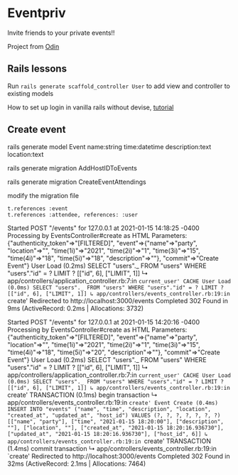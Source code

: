 # Eventpriv

Invite friends to your private events!!

Project from [Odin](https://www.theodinproject.com/courses/ruby-on-rails/lessons/associations)

## Rails lessons

Run `rails generate scaffold_controller User` to add view and controller to existing models

How to set up login in vanilla rails without devise, [tutorial](https://imvishaltyagi444.wordpress.com/2018/01/19/authentication-without-devise-in-rails/)

## Create event

rails generate model Event name:string time:datetime description:text location:text

rails generate migration AddHostIDToEvents

rails generate migration CreateEventAttendings

modify the migration file

```
t.references :event
t.references :attendee, references: :user

```

Started POST "/events" for 127.0.0.1 at 2021-01-15 14:18:25 -0400
Processing by EventsController#create as HTML
Parameters: {"authenticity_token"=>"[FILTERED]", "event"=>{"name"=>"party", "location"=>"", "time(1i)"=>"2021", "time(2i)"=>"1", "time(3i)"=>"15", "time(4i)"=>"18", "time(5i)"=>"18", "description"=>""}, "commit"=>"Create Event"}
User Load (0.2ms) SELECT "users"._ FROM "users" WHERE "users"."id" = ? LIMIT ? [["id", 6], ["LIMIT", 1]]
↳ app/controllers/application_controller.rb:7:in `current_user'
CACHE User Load (0.0ms) SELECT "users"._ FROM "users" WHERE "users"."id" = ? LIMIT ? [["id", 6], ["LIMIT", 1]]
↳ app/controllers/events_controller.rb:19:in `create'
Redirected to http://localhost:3000/events
Completed 302 Found in 9ms (ActiveRecord: 0.2ms | Allocations: 3732)

Started POST "/events" for 127.0.0.1 at 2021-01-15 14:20:16 -0400
Processing by EventsController#create as HTML
Parameters: {"authenticity_token"=>"[FILTERED]", "event"=>{"name"=>"party", "location"=>"", "time(1i)"=>"2021", "time(2i)"=>"1", "time(3i)"=>"15", "time(4i)"=>"18", "time(5i)"=>"20", "description"=>""}, "commit"=>"Create Event"}
User Load (0.2ms) SELECT "users"._ FROM "users" WHERE "users"."id" = ? LIMIT ? [["id", 6], ["LIMIT", 1]]
↳ app/controllers/application_controller.rb:7:in `current_user'
CACHE User Load (0.0ms) SELECT "users"._ FROM "users" WHERE "users"."id" = ? LIMIT ? [["id", 6], ["LIMIT", 1]]
↳ app/controllers/events_controller.rb:19:in `create' TRANSACTION (0.1ms) begin transaction ↳ app/controllers/events_controller.rb:19:in `create'
Event Create (0.4ms) INSERT INTO "events" ("name", "time", "description", "location", "created_at", "updated_at", "host_id") VALUES (?, ?, ?, ?, ?, ?, ?) [["name", "party"], ["time", "2021-01-15 18:20:00"], ["description", ""], ["location", ""], ["created_at", "2021-01-15 18:20:16.936730"], ["updated_at", "2021-01-15 18:20:16.936730"], ["host_id", 6]]
↳ app/controllers/events_controller.rb:19:in `create' TRANSACTION (1.4ms) commit transaction ↳ app/controllers/events_controller.rb:19:in `create'
Redirected to http://localhost:3000/events
Completed 302 Found in 32ms (ActiveRecord: 2.1ms | Allocations: 7464)
